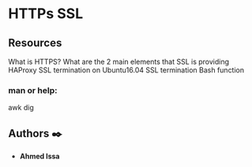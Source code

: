 # HTTPs SSL
## Resources
What is HTTPS?
What are the 2 main elements that SSL is providing
HAProxy SSL termination on Ubuntu16.04
SSL termination
Bash function  

### man or help:
awk
dig

## Authors :black_nib:
* **Ahmed Issa**
